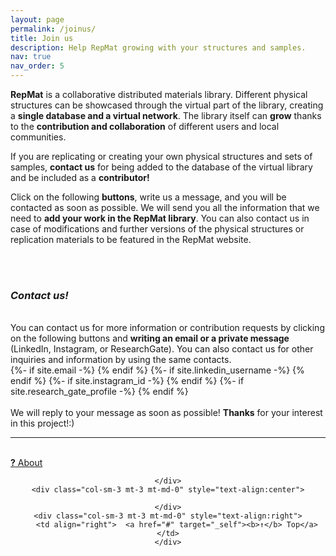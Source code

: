 ```yaml
---
layout: page
permalink: /joinus/
title: Join us
description: Help RepMat growing with your structures and samples.
nav: true
nav_order: 5
---
```



<strong>RepMat</strong> is a collaborative distributed materials library. Different physical structures can be showcased through the virtual part of the library, creating a <strong>single database and a virtual network</strong>. The library itself can <strong>grow</strong> thanks to the <strong>contribution and collaboration</strong> of different users and local communities.

If you are replicating or creating your own physical structures and sets of samples, <strong>contact us</strong> for being added to the database of the virtual library and be included as a <strong>contributor!</strong>

Click on the following <strong>buttons</strong>, write us a message, and you will be contacted as soon as possible. We will send you all the information that we need to <strong>add your work in the RepMat library</strong>. You can also contact us in case of modifications and further versions of the physical structures or replication materials to be featured in the RepMat website.


<br><br>
<h3><i>Contact us!</i></h3><br>
You can contact us for more information or contribution requests by clicking on the following buttons and <strong>writing an email or a private message</strong> (LinkedIn, Instagram, or ResearchGate). You can also contact us for other inquiries and information by using the same contacts.
<br>

<div class="social">
  <div class="contact-icons">
  {%- if site.email -%}
  <a href="mailto:{{ site.email | encode_email }}" title="email"><i class="fas fa-envelope"></i></a>
  {% endif %}
  {%- if site.linkedin_username -%}
  <a href="https://www.linkedin.com/in/{{ site.linkedin_username }}" title="LinkedIn"><i class="fab fa-linkedin"></i></a>
  {% endif %}
  {%- if site.instagram_id -%}
  <a href="https://instagram.com/{{ site.instagram_id }}" title="Instagram"><i class="fab fa-instagram"></i></a>
  {% endif %}
  {%- if site.research_gate_profile -%}
  <a href="https://www.researchgate.net/profile/{{site.research_gate_profile}}/" title="ResearchGate"><i class="ai ai-researchgate"></i></a>
  {% endif %}
  </div>
  </div>
  <br>We will reply to your message as soon as possible! <strong>Thanks</strong> for your interest in this project!:)
  <br>
<hr>

<br>
<div class="row justify-content-sm-center">
    <div class="col-sm-3 mt-3 mt-md-0" style="text-align:left">
    <a href="/about/" target="_self"><b>?</b> About</a></div>
    <div class="col-sm-3 mt-3 mt-md-0" style="text-align:center">

    </div>
    <div class="col-sm-3 mt-3 mt-md-0" style="text-align:center">

    </div>
    <div class="col-sm-3 mt-3 mt-md-0" style="text-align:right">
        <td align="right">  <a href="#" target="_self"><b>↑</b> Top</a></td>
    </div>
</div>
